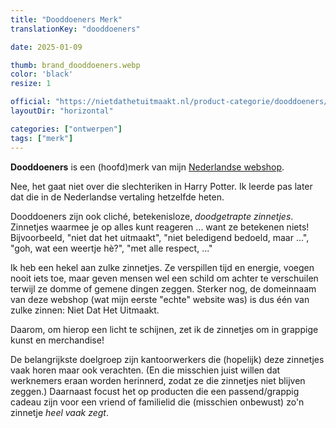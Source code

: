 ```yaml
---
title: "Dooddoeners Merk"
translationKey: "dooddoeners"

date: 2025-01-09

thumb: brand_dooddoeners.webp
color: 'black'
resize: 1

official: "https://nietdathetuitmaakt.nl/product-categorie/dooddoeners/"
layoutDir: "horizontal"

categories: ["ontwerpen"]
tags: ["merk"]
---
```


**Dooddoeners** is een (hoofd)merk van mijn [Nederlandse webshop](https://nietdathetuitmaakt.nl).

Nee, het gaat niet over die slechteriken in Harry Potter. Ik leerde pas later dat die in de Nederlandse vertaling hetzelfde heten.

Dooddoeners zijn ook cliché, betekenisloze, _doodgetrapte zinnetjes_. Zinnetjes waarmee je op alles kunt reageren ... want ze betekenen niets! Bijvoorbeeld, "niet dat het uitmaakt", "niet beledigend bedoeld, maar ...", "goh, wat een weertje hè?", "met alle respect, ..."

Ik heb een hekel aan zulke zinnetjes. Ze verspillen tijd en energie, voegen nooit iets toe, maar geven mensen wel een schild om achter te verschuilen terwijl ze domme of gemene dingen zeggen. Sterker nog, de domeinnaam van deze webshop (wat mijn eerste "echte" website was) is dus één van zulke zinnen: Niet Dat Het Uitmaakt.

Daarom, om hierop een licht te schijnen, zet ik de zinnetjes om in grappige kunst en merchandise!

De belangrijkste doelgroep zijn kantoorwerkers die (hopelijk) deze zinnetjes vaak horen maar ook verachten. (En die misschien juist willen dat werknemers eraan worden herinnerd, zodat ze die zinnetjes niet blijven zeggen.) Daarnaast focust het op producten die een passend/grappig cadeau zijn voor een vriend of familielid die (misschien onbewust) zo'n zinnetje _heel vaak zegt_.